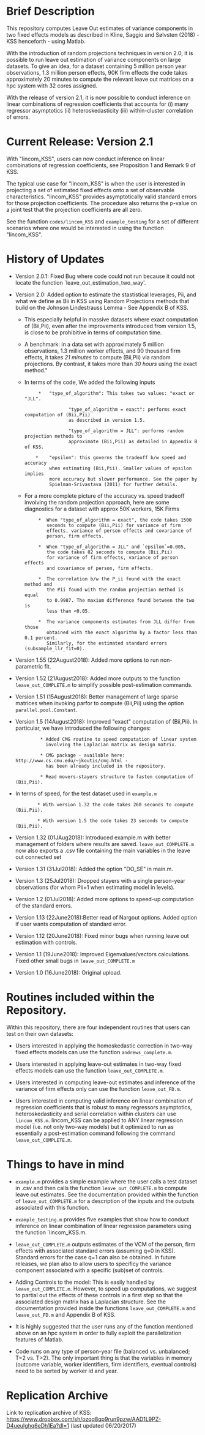 # Brief Description

This repository computes Leave Out estimates of variance components in two fixed effects models as described in Kline, Saggio and Sølvsten (2018) - KSS henceforth - using Matlab. 

With the introduction of random projections techniques in version 2.0, it is possible to run leave out estimation of variance components on large datasets. To give an idea, for a dataset containing 5 million person year observations, 1.3 million person effects, 90K firm effects the code takes approximately 20 minutes to compute the relevant leave out matrices on a hpc system with 32 cores assigned.  

With the release of version 2.1, it is now possible to conduct inference on linear combinations of regression coefficients that accounts for (i) many regressor asymptotics (ii) heteroskedasticity (iii) within-cluster correlation of errors.

# Current Release: Version 2.1

With "lincom_KSS", users can now conduct inference on linear combinations of regression coefficients, see Proposition 1 and Remark 9 of KSS.

The typical use case for "lincom_KSS" is when the user is interested in projecting a set of estimated fixed effects onto a set of observable characteristics. "lincom_KSS" provides asymptotically valid standard errors for those projection coefficients. The procedure also returns the p-value on a joint test that the projection coefficients are all zero.

See the function `codes/lincom_KSS` and `example_testing` for a set of different scenarios where one would be interested in using the function "lincom_KSS".
 
# History of Updates

 * Version 2.0.1: Fixed Bug where code could not run because it could not locate the function `leave_out_estimation_two_way'.

 * Version 2.0: Added option to estimate the stastistical leverages, Pii, and what we define as Bii in KSS using Random Projections methods that build on the Johnson Lindestrauss Lemma - See Appendix B of KSS.
 
     * This especially helpful in massive datasets where exact computation of (Bii,Pii), even after the improvements introduced from version 1.5, is close to be prohibitive in terms of computation time.
 
     * A benchmark: in a data set with approximately 5 million observations, 1.3 million worker effects, and 90 thousand firm effects, it takes *21 minutes* to compute (Bii,Pii) via random projections. By contrast, it takes more than *30 hours* using the exact method." 
 
     * In terms of the code, We added the following inputs
                
                *   "type_of_algorithm": This takes two values: "exact or "JLL".

                           "type_of_algorithm = exact": performs exact computation of (Bii,Pii)
                           as described in version 1.5.          
                    
                           "type_of_algorithm = JLL": performs random projection methods to
                           approximate (Bii,Pii) as detailed in Appendix B of KSS.
                
               *    "epsilon": this governs the tradeoff b/w speed and accuracy 
                    when estimating (Bii,Pii). Smaller values of epsilon implies 
                    more accuracy but slower performance. See the paper by 
                    Spielman-Srivastava (2011) for further details.  

     * For a more complete picture of the accuracy vs. speed tradeoff involving the random projection approach, here are some diagnostics  for a dataset with approx 50K workers, 15K Firms

                *  When "type_of_algorithm = exact", the code takes 1500
                   seconds to compute (Bii,Pii) for variance of firm
                   effects, variance of person effects and covariance of
                   person, firm effects. 
 
                *  When "type_of_algorithm = JLL" and `epsilon`=0.005, 
                   the code takes 82 seconds to compute (Bii,Pii) 
                   for variance of firm effects, variance of person effects 
                   and covariance of person, firm effects. 
                   
                *  The correlation b/w the P_ii found with the exact method and 
                   the Pii found with the random projection method is equal
                   to 0.9987. The maxium difference found between the two is
                   less than <0.05.
 
                *  The variance components estimates from JLL differ from those 
                   obtained with the exact algorithm by a factor less than 0.1 percent.
                   Similarly, for the estimated standard errors (subsample_llr_fit=0).

 * Version 1.55 (22August2018): Added more options to run non-parametric fit.
 
 * Version 1.52 (21August2018): Added more outputs to the function `leave_out_COMPLETE.m`  to simplify possible post-estimation commands.

 * Version 1.51 (15August2018): Better management of large sparse matrices when invoking parfor to compute (Bii,Pii) using the option      `parallel.pool.Constant`.

 * Version 1.5 (14August2018): Improved "exact" computation of (Bii,Pii). In particular, we have introduced the following changes:
                
                * Added CMG routine to speed computation of linear system
                  involving the Laplacian matrix as design matrix. 
                
                * CMG package - available here: http://www.cs.cmu.edu/~jkoutis/cmg.html - 
                  has been already included in the repository.
 
                * Read movers-stayers structure to fasten computation of (Bii,Pii).
                
  * In terms of speed, for the test dataset used in `example.m`
  
                * With version 1.32 the code takes 260 seconds to compute (Bii,Pii).
                
                * With version 1.5 the code takes 23 seconds to compute (Bii,Pii).
                
 * Version 1.32 (01JAug2018): Introduced example.m with better management of folders where results are saved. `leave_out_COMPLETE.m` now                               also exports a .csv file containing the main variables in the leave out connected set
 * Version 1.31 (31Jul2018): Added the option "DO_SE" in main.m.
 * Version 1.3 (25Jul2018): Dropped stayers with a single person-year observations (for whom Pii=1 when estimating model in levels).
 * Version 1.2 (01Jul2018): Added more options to speed-up computation of the standard errors.
 * Version 1.13 (22June2018):Better read of Nargout options. Added option if user wants computation of standard error.
 * Version 1.12 (20June2018): Fixed minor bugs when running leave out estimation with controls. 
 * Version 1.1 (19June2018): Improved Eigenvalues/vectors calculations. Fixed other small bugs in `leave_out_COMPLETE.m`
 * Version 1.0 (16June2018): Original upload. 

# Routines included within the Repository.
Within this repository, there are four independent routines that users can test on their own
datasets:

* Users interested in applying the homoskedastic correction in two-way
fixed effects models can use the function `andrews_complete.m`. 

* Users interested in applying leave-out estimates in two-way
fixed effects models can use the function `leave_out_COMPLETE.m`.  

* Users interested in computing leave-out estimates and inference 
of the variance of firm effects only can use the function 
`leave_out_FD.m`.

* Users interested in computing valid inference on linear combination 
of regression coefficients that is robust to many regressors asymptotics, 
heteroskedasticity and serial correlation within clusters can use
`lincom_KSS.m`. lincom_KSS can be applied to ANY linear regression model (i.e.
not only two-way models) but it optimized to run as essentially a post-estimation
command following the command `leave_out_COMPLETE.m`.

# Things to have in mind 

* `example.m` provides a simple example where the user calls a test dataset in .csv and then calls the function `leave_out_COMPLETE.m` to compute leave out estimates. See the documentation provided within the function of `leave_out_COMPLETE.m` for a description of the inputs and the outputs associated with this function.

* `example_testing.m` provides five examples that show how to conduct inference on linear combination of linear regression parameters using the function `lincom_KSS.m.

* `leave_out_COMPLETE.m` outputs estimates of the VCM of the person, firm effects with associated standard errors (assuming q=0 in KSS).  Standard errors for the case q=1 can also be obtained. In future releases, we plan also to allow users to specificy the variance component associated with a specific (sub)set of controls. 

* Adding Controls to the model: This is easily handled by `leave_out_COMPLETE.m`. However, to speed up computations, we suggest to partial out the effects of these controls in a first step so that the associated design matrix has a Laplacian structure. See the documentation provided inside the functions `leave_out_COMPLETE.m` and `leave_out_FD.m` and Appendix B of KSS.

* It is highly suggested that the user runs any of the function mentioned above on an hpc system in order to fully exploit the parallelization features of Matlab.

* Code runs on any type of person-year file (balanced vs. unbalanced; T=2 vs. T>2). The only important thing is that the variables in memory (outcome variable, worker identifiers, firm identifiers, eventual controls) need to be sorted by worker id and year.

# Replication Archive
Link to replication archive of KSS: https://www.dropbox.com/sh/ozqq8qp9run9pzw/AAD1L9PZ-D4ueuIghq6eDh1Ea?dl=1 (last updated 06/20/2017)

